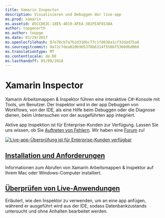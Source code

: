 ```yaml
---
title: Xamarin Inspector
description: Visualisieren und Debuggen der live-app
ms.prod: xamarin
ms.assetid: A5CCD63C-18E5-4D19-AFEA-301FE4F8538A
author: topgenorth
ms.author: toopge
ms.date: 03/29/2017
ms.openlocfilehash: 87e78cb7a7b2d310bc77c1fd638a1cf32dad75a0
ms.sourcegitcommit: 0a72c7dea020b965378b6314f558bf5360dbd066
ms.translationtype: MT
ms.contentlocale: de-DE
ms.lasthandoff: 05/09/2018
---
```

# <a name="xamarin-inspector"></a>Xamarin Inspector


Xamarin Arbeitsmappen & Inspektor führen eine interaktive C#-Konsole mit Tools, um Benutzer. Der Inspektor wird in der app Debuggen von Workflows, von der IDE, als eine Hilfe beim Debuggen oder die Diagnose dienen, beim Untersuchen von der ausgeführten app integriert.

Aktive app Inspektion ist für Enterprise-Kunden zur Verfügung. Lassen Sie uns wissen, ob Sie [Auftreten von Fehlern](~/tools/inspector/install.md#reporting-bugs). Wir haben eine [Forum](https://forums.xamarin.com/categories/inspector) zu!

[![](images/interactive-1.0.0-bike-inspect-3d-small.png "Live-app-Überprüfung ist für Enterprise-Kunden verfügbar")](images/interactive-1.0.0-bike-inspect-3d.png#lightbox)

## <a name="installation-and-requirementstoolsinspectorinstallmd"></a>[Installation und Anforderungen](~/tools/inspector/install.md)

Informationen zum Abrufen von Xamarin Arbeitsmappen & Inspektor auf Ihrem Mac oder Windows-Computer installiert.

## <a name="inspecting-live-applicationstoolsinspectorinspectmd"></a>[Überprüfen von Live-Anwendungen](~/tools/inspector/inspect.md)

Erläutert, wie den Inspektor zu verwenden, um an eine app anfügen, während er ausgeführt wird aus der IDE, sodass Datenbankzustands untersucht und ohne Anhalten bearbeitet werden.


